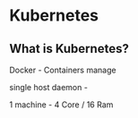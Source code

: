 # Kubernetes

## What is Kubernetes?

Docker - Containers manage

single host daemon - 

1 machine - 4 Core / 16 Ram